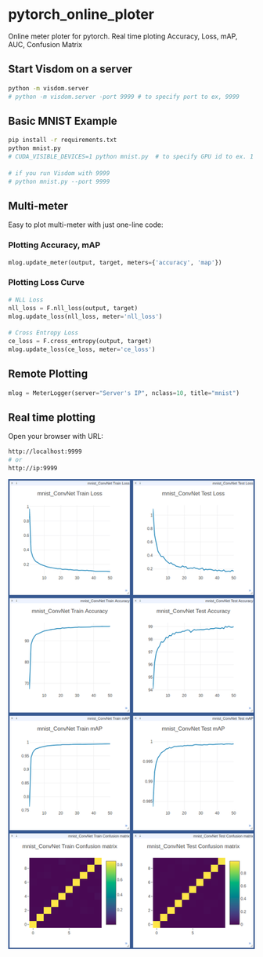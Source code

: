 # pytorch_online_ploter
Online meter ploter for pytorch. Real time ploting Accuracy, Loss, mAP, AUC, Confusion Matrix 

## Start Visdom on a server

```bash
python -m visdom.server
# python -m visdom.server -port 9999 # to specify port to ex, 9999
```

## Basic MNIST Example

```bash
pip install -r requirements.txt
python mnist.py
# CUDA_VISIBLE_DEVICES=1 python mnist.py  # to specify GPU id to ex. 1

# if you run Visdom with 9999
# python mnist.py --port 9999
```

## Multi-meter

Easy to plot multi-meter with just one-line code:

### Plotting Accuracy, mAP

```python
mlog.update_meter(output, target, meters={'accuracy', 'map'})
```

### Plotting Loss Curve

```python
# NLL Loss
nll_loss = F.nll_loss(output, target)
mlog.update_loss(nll_loss, meter='nll_loss')

# Cross Entropy Loss
ce_loss = F.cross_entropy(output, target)
mlog.update_loss(ce_loss, meter='ce_loss')
```

## Remote Plotting

```python
mlog = MeterLogger(server="Server's IP", nclass=10, title="mnist")
```

## Real time plotting 

Open your browser with URL: 
```bash
http://localhost:9999
# or
http://ip:9999
```

![visdom.png](visdom.png)
